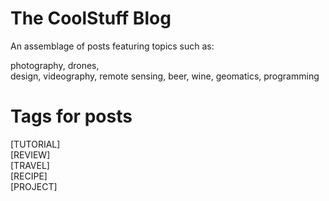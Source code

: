 # The CoolStuff Blog

An assemblage of posts featuring topics such as:

photography, 
drones,  
design, 
videography, 
remote sensing, 
beer, 
wine, 
geomatics, 
programming


# Tags for posts  
[TUTORIAL]    
[REVIEW]  
[TRAVEL]  
[RECIPE]  
[PROJECT]
